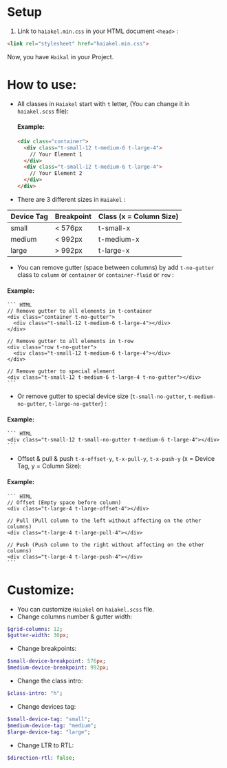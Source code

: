 # Setup
1. Link to `haiakel.min.css` in your HTML document `<head>` :

  ``` HTML
  <link rel="stylesheet" href="haiakel.min.css">
  ```
  Now, you have `Haikal` in your Project.


# How to use:
  * All classes in `Haiakel` start with `t` letter, (You can change it in `haiakel.scss` file):
    #### Example:
    ``` HTML
    <div class="container">
      <div class="t-small-12 t-medium-6 t-large-4">
        // Your Element 1
      </div>
      <div class="t-small-12 t-medium-6 t-large-4">
        // Your Element 2
      </div>
    </div>
    ```

  * There are 3 different sizes in `Haiakel` :

| Device Tag | Breakpoint | Class (x = Column Size) |
| --- | --- | --- |
| small | < 576px | t-small-x |
| medium | < 992px | t-medium-x |
| large | > 992px | t-large-x |

  * You can remove gutter (space between columns) by add `t-no-gutter` class to `column` or `container` or `container-fluid` or `row` :
  #### Example:
    ``` HTML
    // Remove gutter to all elements in t-container
    <div class="container t-no-gutter">
      <div class="t-small-12 t-medium-6 t-large-4"></div>
    </div>

    // Remove gutter to all elements in t-row
    <div class="row t-no-gutter">
      <div class="t-small-12 t-medium-6 t-large-4"></div>
    </div>

    // Remove gutter to special element
    <div class="t-small-12 t-medium-6 t-large-4 t-no-gutter"></div>
    ```
  * Or remove gutter to special device size (`t-small-no-gutter`, `t-medium-no-gutter`, `t-large-no-gutter`) :
  #### Example:
    ``` HTML
    <div class="t-small-12 t-small-no-gutter t-medium-6 t-large-4"></div>
    ```
  * Offset & pull & push `t-x-offset-y`, `t-x-pull-y`, `t-x-push-y` (x = Device Tag, y = Column Size):
  #### Example:
    ``` HTML
    // Offset (Empty space before column)
    <div class="t-large-4 t-large-offset-4"></div>

    // Pull (Pull column to the left without affecting on the other columns)
    <div class="t-large-4 t-large-pull-4"></div>

    // Push (Push column to the right without affecting on the other columns)
    <div class="t-large-4 t-large-push-4"></div>
    ```
# Customize:
  * You can customize `Haiakel` on `haiakel.scss` file.
  * Change columns number & gutter width:
  ``` SASS
  $grid-columns: 12;
  $gutter-width: 30px;
  ```
  
  * Change breakpoints:
  ``` SASS
  $small-device-breakpoint: 576px;
  $medium-device-breakpoint: 992px;
  ```
  
  * Change the class intro:
  ``` SASS
  $class-intro: "h";
  ```
  
  * Change devices tag:
  ``` SASS
  $small-device-tag: "small";
  $medium-device-tag: "medium";
  $large-device-tag: "large";
  ```
  
  * Change LTR to RTL:
  ``` SASS
  $direction-rtl: false;
  ```
  
